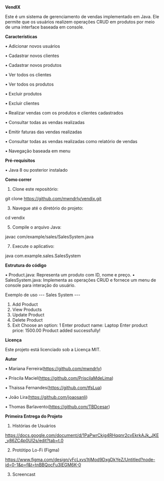 **VendIX**

Este é um sistema de gerenciamento de vendas implementado em Java. Ele permite que os usuários realizem operações CRUD em produtos por meio de uma interface baseada em console.

**Características**

•	Adicionar novos usuários

•	Cadastrar novos clientes

•	Cadastrar novos produtos

•	Ver todos os clientes

•	Ver todos os produtos

•	Excluir produtos

•	Excluir clientes

•	Realizar vendas com os produtos e clientes cadastrados

•	Consultar todas as vendas realizadas

•	Emitir faturas das vendas realizadas

•	Consultar todas as vendas realizadas como relatório de vendas

•	Navegação baseada em menu

**Pré-requisitos**

•	Java 8 ou posterior instalado

**Como correr**

1.	Clone este repositório:
   
git clone https://github.com/mwndrly/vendix.git

3.	Navegue até o diretório do projeto:
   
cd vendix

5.	Compile o arquivo Java:
   
javac com/example/sales/SalesSystem.java

7.	Execute o aplicativo:
   
java com.example.sales.SalesSystem

**Estrutura do código**

•	Product.java: Representa um produto com ID, nome e preço.
•	SalesSystem.java: Implementa as operações CRUD e fornece um menu de console para interação do usuário.

Exemplo de uso
--- Sales System ---
1. Add Product
2. View Products
3. Update Product
4. Delete Product
5. Exit
Choose an option: 1
Enter product name: Laptop
Enter product price: 1500.00
Product added successfully!

**Licença**

Este projeto está licenciado sob a Licença MIT.

**Autor**

•	Mariana Ferreira(https://github.com/mwndrly)

•	Priscila Maciel(https://github.com/PriscilaMdeLima)

•	Thaissa Fernandes(https://github.com/tfsLua)

•	João Lira(https://github.com/joaosanli)

•  Thomas Barlavento(https://github.com/TBDcesar)


**Primeira Entrega do Projeto**

1.	Histórias de Usuários

   https://docs.google.com/document/d/1PaPwrCkig4RHqqnr2cvEkrkAJk_JKE_y86ZC4p0UI2s/edit?tab=t.0
  	
2.	Protótipo Lo-Fi (Figma)

   https://www.figma.com/design/yFcLxvs1tjMod9DxgDkYeZ/Untitled?node-id=0-1&p=f&t=tnBBQocFu3IEGM6K-0
   
3.	Screencast





